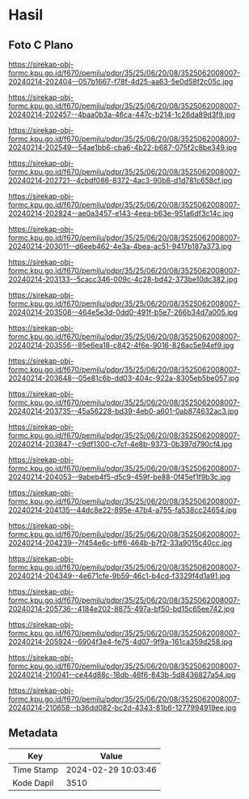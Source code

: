 # Hasil

## Foto C Plano

https://sirekap-obj-formc.kpu.go.id/f670/pemilu/pdpr/35/25/06/20/08/3525062008007-20240214-202404--057b1667-f78f-4d25-aa63-5e0d58f2c05c.jpg

https://sirekap-obj-formc.kpu.go.id/f670/pemilu/pdpr/35/25/06/20/08/3525062008007-20240214-202457--4baa0b3a-46ca-447c-b214-1c26da89d3f9.jpg

https://sirekap-obj-formc.kpu.go.id/f670/pemilu/pdpr/35/25/06/20/08/3525062008007-20240214-202549--54ae1bb6-cba6-4b22-b687-075f2c8be349.jpg

https://sirekap-obj-formc.kpu.go.id/f670/pemilu/pdpr/35/25/06/20/08/3525062008007-20240214-202721--4cbdf086-8372-4ac3-90b8-d1d781c658cf.jpg

https://sirekap-obj-formc.kpu.go.id/f670/pemilu/pdpr/35/25/06/20/08/3525062008007-20240214-202824--ae0a3457-e143-4eea-b63e-951a6df3c14c.jpg

https://sirekap-obj-formc.kpu.go.id/f670/pemilu/pdpr/35/25/06/20/08/3525062008007-20240214-203011--d6eeb462-4e3a-4bea-ac51-9417b187a373.jpg

https://sirekap-obj-formc.kpu.go.id/f670/pemilu/pdpr/35/25/06/20/08/3525062008007-20240214-203133--5cacc346-009c-4c28-bd42-373be10dc382.jpg

https://sirekap-obj-formc.kpu.go.id/f670/pemilu/pdpr/35/25/06/20/08/3525062008007-20240214-203508--464e5e3d-0dd0-491f-b5e7-266b34d7a005.jpg

https://sirekap-obj-formc.kpu.go.id/f670/pemilu/pdpr/35/25/06/20/08/3525062008007-20240214-203556--85e6ea18-c842-4f6e-9016-826ac5e94ef9.jpg

https://sirekap-obj-formc.kpu.go.id/f670/pemilu/pdpr/35/25/06/20/08/3525062008007-20240214-203648--05e81c6b-dd03-404c-922a-8305eb5be057.jpg

https://sirekap-obj-formc.kpu.go.id/f670/pemilu/pdpr/35/25/06/20/08/3525062008007-20240214-203735--45a56228-bd39-4eb0-a601-0ab874632ac3.jpg

https://sirekap-obj-formc.kpu.go.id/f670/pemilu/pdpr/35/25/06/20/08/3525062008007-20240214-203847--c9df1300-c7cf-4e8b-9373-0b397d790cf4.jpg

https://sirekap-obj-formc.kpu.go.id/f670/pemilu/pdpr/35/25/06/20/08/3525062008007-20240214-204053--9abeb4f5-d5c9-459f-be88-0f45ef1f9b3c.jpg

https://sirekap-obj-formc.kpu.go.id/f670/pemilu/pdpr/35/25/06/20/08/3525062008007-20240214-204135--44dc8e22-895e-47b4-a755-fa538cc24654.jpg

https://sirekap-obj-formc.kpu.go.id/f670/pemilu/pdpr/35/25/06/20/08/3525062008007-20240214-204239--7f454e6c-bff6-464b-b7f2-33a9015c40cc.jpg

https://sirekap-obj-formc.kpu.go.id/f670/pemilu/pdpr/35/25/06/20/08/3525062008007-20240214-204349--4e671cfe-9b59-46c1-b4cd-f3329f4d1a91.jpg

https://sirekap-obj-formc.kpu.go.id/f670/pemilu/pdpr/35/25/06/20/08/3525062008007-20240214-205736--4184e202-8875-497a-bf50-bd15c65ee742.jpg

https://sirekap-obj-formc.kpu.go.id/f670/pemilu/pdpr/35/25/06/20/08/3525062008007-20240214-205924--6904f3e4-fe75-4d07-9f9a-161ca359d258.jpg

https://sirekap-obj-formc.kpu.go.id/f670/pemilu/pdpr/35/25/06/20/08/3525062008007-20240214-210041--ce44d88c-18db-46f6-843b-5d8436827a54.jpg

https://sirekap-obj-formc.kpu.go.id/f670/pemilu/pdpr/35/25/06/20/08/3525062008007-20240214-210658--b36dd082-bc2d-4343-81b6-1277994919ee.jpg


## Metadata

| Key        | Value               |
| ---------- | ------------------- |
| Time Stamp | 2024-02-29 10:03:46 |
| Kode Dapil | 3510                |



